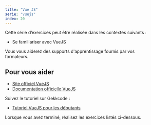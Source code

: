 ```yaml
---
title: "Vue JS"
serie: "vuejs"
index: 20
---
```


Cette série d’exercices peut être réalisée dans les contextes suivants :

- Se familiariser avec VueJS

Vous vous aiderez des supports d'apprentissage fournis par vos formateurs.

## Pour vous aider

- [Site officiel VueJS](https://vuejs.org/)
- [Documentation officielle VueJS](https://vuejs.org/guide/introduction.html)

Suivez le tutoriel sur Gekkcode :

- [Tutoriel VueJS pour les débutants](https://www.gekkode.com/developpement/tutoriel-vuejs-3-pour-les-debutants/)


Lorsque vous avez terminé, réalisez les exercices listés ci-dessous.
